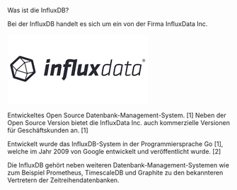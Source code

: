 Was ist die InfluxDB?

Bei der InfluxDB handelt es sich um ein von der Firma InfluxData Inc. 

![InfluxData Inc.](influxdb\assets\influxdata.png)

Entwickeltes Open Source Datenbank-Management-System. [1] Neben der Open Source Version bietet die InfluxData Inc. auch kommerzielle Versionen für Geschäftskunden an. [1]

Entwickelt wurde das InfluxDB-System in der Programmiersprache Go [1], welche im Jahr 2009 von Google entwickelt und veröffentlicht wurde. [2]

Die InfluxDB gehört neben weiteren Datenbank-Management-Systemen wie zum Beispiel Prometheus, TimescaleDB und Graphite zu den bekannteren Vertretern der Zeitreihendatenbanken.